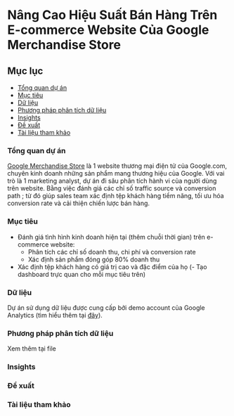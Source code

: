 # Nâng Cao Hiệu Suất Bán Hàng Trên E-commerce Website Của Google Merchandise Store

## Mục lục

- [Tổng quan dự án](#tổng-quan-dự-án)
- [Mục tiêu](#mục-tiêu)
- [Dữ liệu](#dữ-liệu)
- [Phương pháp phân tích dữ liệu](#phương-pháp-phân-tích-dữ-liệu)
- [Insights](#insights)
- [Đề xuất](#đề-xuất)
- [Tài liệu tham khảo](#tài-liệu-tham-khảo)

### Tổng quan dự án

[Google Merchandise Store](https://shop.merch.google/) là 1 website thương mại điện tử của Google.com, chuyên kinh doanh những sản phẩm mang thương hiệu của Google. Với vai trò là 1 marketing analyst, dự án đi sâu phân tích hành vi của người dùng trên website. Bằng việc đánh giá các chỉ số traffic source và conversion path ; từ đó giúp sales team xác định tệp khách hàng tiềm năng, tối ưu hóa conversion rate và cải thiện chiến lược bán hàng.

### Mục tiêu

- Đánh giá tình hình kinh doanh hiện tại (thêm chuỗi thời gian) trên e-commerce website:
  + Phân tích các chỉ số doanh thu, chi phí và conversion rate
  + Xác định sản phẩm đóng góp 80% doanh thu
- Xác định tệp khách hàng có giá trị cao và đặc điểm của họ
(- Tạo dashboard trực quan cho mỗi mục tiêu trên)

### Dữ liệu

Dự án sử dụng dữ liệu được cung cấp bởi demo account của Google Analytics (tìm hiểu thêm tại [đây](https://support.google.com/analytics/answer/6367342#access&zippy=%2Cin-this-article)). 

### Phương pháp phân tích dữ liệu
Xem thêm tại file 

### Insights

### Đề xuất

### Tài liệu tham khảo
